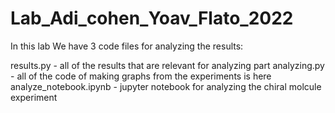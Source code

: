 # Lab_Adi_cohen_Yoav_Flato_2022

In this lab We have 3 code files for analyzing the results:

results.py - all of the results that are relevant for analyzing part
analyzing.py - all of the code of making graphs from the experiments is here
analyze_notebook.ipynb - jupyter notebook for analyzing the chiral molcule experiment
